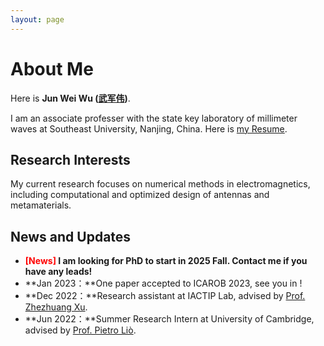 ```yaml
---
layout: page
---
```


# About Me

Here is **Jun Wei Wu ([武军伟](https://caihanlin.com/file/蔡汉霖简历.pdf))**.

I am an associate professer with the state key laboratory of millimeter waves at Southeast University, Nanjing, China. Here is [my Resume](https://caihanlin.com/file/Resume-HanlinCAI.pdf).

## Research Interests

My current research focuses on numerical methods in electromagnetics, including computational and optimized design of antennas and metamaterials. 

## News and Updates

- **<font color='red'>[News]</font> I am looking for PhD to start in 2025 Fall. Contact me if you have any leads!**
- **Jan 2023：**One paper accepted to ICAROB 2023, see you in !
- **Dec 2022：**Research assistant at IACTIP Lab, advised by [Prof. Zhezhuang Xu](https://dqxy.fzu.edu.cn/en/info/1009/1072.htm).
- **Jun 2022：**Summer Research Intern at University of Cambridge, advised by [Prof. Pietro Liò](https://www.cl.cam.ac.uk/~pl219/ ).
